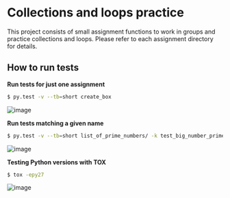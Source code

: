 # Collections and loops practice

This project consists of small assignment functions to work in groups and practice collections and loops.  Please refer to each assignment directory for details.

## How to run tests

**Run tests for just one assignment**

```bash
$ py.test -v --tb=short create_box
```

![image](https://user-images.githubusercontent.com/872296/28190829-e38ca940-67fa-11e7-8e3a-d363ac5aecd8.png)

**Run tests matching a given name**

```bash
$ py.test -v --tb=short list_of_prime_numbers/ -k test_big_number_prime_false
```

![image](https://user-images.githubusercontent.com/872296/28190860-0ec010ca-67fb-11e7-893a-8765295826b9.png)

**Testing Python versions with TOX**

```bash
$ tox -epy27
```

![image](https://user-images.githubusercontent.com/872296/28190983-c13b11f0-67fb-11e7-93d2-c93f9f601072.png)
